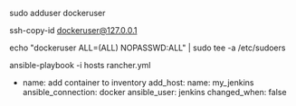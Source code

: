sudo adduser dockeruser

ssh-copy-id dockeruser@127.0.0.1

echo "dockeruser ALL=(ALL) NOPASSWD:ALL" | sudo tee -a /etc/sudoers

ansible-playbook -i hosts rancher.yml


- name: add container to inventory
  add_host:
    name: my_jenkins
    ansible_connection: docker
    ansible_user: jenkins
  changed_when: false